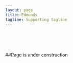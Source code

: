 ```yaml
---
layout: page
title: Edmunds
tagline: Supporting tagline
---
```

  
  <br/>  
  <br/> 
  <br/> 


##Page is under construction